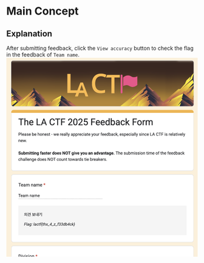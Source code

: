 # Main Concept

## Explanation

After submitting feedback, click the `View accuracy` button to check the flag in the feedback of `Team name`.
![View Accuracy](ans.png)
